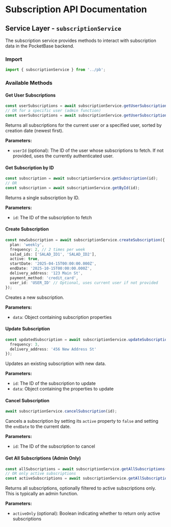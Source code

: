 # Subscription API Documentation

## Service Layer - `subscriptionService`

The subscription service provides methods to interact with subscription data in the PocketBase backend.

### Import

```typescript
import { subscriptionService } from '../pb';
```

### Available Methods

#### Get User Subscriptions

```typescript
const userSubscriptions = await subscriptionService.getUserSubscriptions();
// OR for a specific user (admin function)
const userSubscriptions = await subscriptionService.getUserSubscriptions(userId);
```

Returns all subscriptions for the current user or a specified user, sorted by creation date (newest first).

**Parameters:**
- `userId` (optional): The ID of the user whose subscriptions to fetch. If not provided, uses the currently authenticated user.

#### Get Subscription by ID

```typescript
const subscription = await subscriptionService.getSubscription(id);
// OR
const subscription = await subscriptionService.getById(id);
```

Returns a single subscription by ID.

**Parameters:**
- `id`: The ID of the subscription to fetch

#### Create Subscription

```typescript
const newSubscription = await subscriptionService.createSubscription({
  plan: 'weekly',
  frequency: 2, // 2 times per week
  salad_ids: ['SALAD_ID1', 'SALAD_ID2'],
  active: true,
  startDate: '2025-04-15T00:00:00.000Z',
  endDate: '2025-10-15T00:00:00.000Z',
  delivery_address: '123 Main St',
  payment_method: 'credit_card',
  user_id: 'USER_ID' // Optional, uses current user if not provided
});
```

Creates a new subscription.

**Parameters:**
- `data`: Object containing subscription properties

#### Update Subscription

```typescript
const updatedSubscription = await subscriptionService.updateSubscription(id, {
  frequency: 3,
  delivery_address: '456 New Address St'
});
```

Updates an existing subscription with new data.

**Parameters:**
- `id`: The ID of the subscription to update
- `data`: Object containing the properties to update

#### Cancel Subscription

```typescript
await subscriptionService.cancelSubscription(id);
```

Cancels a subscription by setting its `active` property to `false` and setting the `endDate` to the current date.

**Parameters:**
- `id`: The ID of the subscription to cancel

#### Get All Subscriptions (Admin Only)

```typescript
const allSubscriptions = await subscriptionService.getAllSubscriptions();
// OR only active subscriptions
const activeSubscriptions = await subscriptionService.getAllSubscriptions(true);
```

Returns all subscriptions, optionally filtered to active subscriptions only. This is typically an admin function.

**Parameters:**
- `activeOnly` (optional): Boolean indicating whether to return only active subscriptions